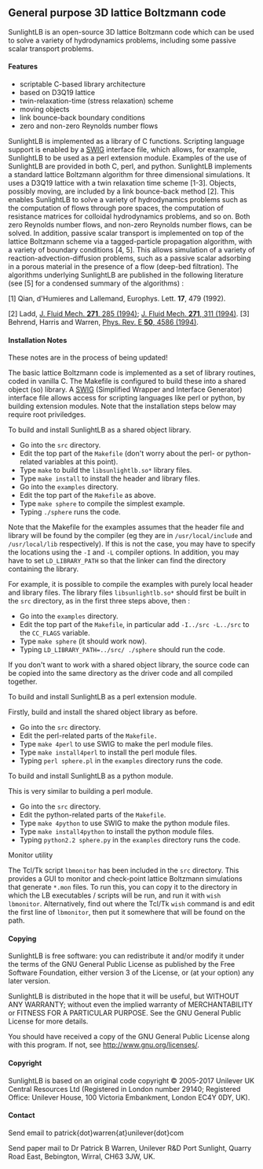 ## General purpose 3D lattice Boltzmann code

SunlightLB is an open-source 3D lattice Boltzmann code which can be
used to solve a variety of hydrodynamics problems, including some
passive scalar transport problems.

#### Features

* scriptable C-based library architecture
* based on D3Q19 lattice
* twin-relaxation-time (stress relaxation) scheme
* moving objects
* link bounce-back boundary conditions
* zero and non-zero Reynolds number flows

SunlightLB is implemented as a library of C functions.  Scripting
language support is enabled by a [SWIG](http://www.swig.org/)
interface file, which allows, for example, SunlightLB to be used as a
perl extension module.  Examples of the use of SunlightLB are provided
in both C, perl, and python.  SunlightLB implements a standard lattice
Boltzmann algorithm for three dimensional simulations. It uses a D3Q19
lattice with a twin relaxation time scheme [1-3].  Objects, possibly
moving, are included by a link bounce-back method [2].  This enables
SunlightLB to solve a variety of hydrodynamics problems such as the
computation of flows through pore spaces, the computation of
resistance matrices for colloidal hydrodynamics problems, and so
on. Both zero Reynolds number flows, and non-zero Reynolds number
flows, can be solved.  In addition, passive scalar transport is
implemented on top of the lattice Boltzmann scheme via a
tagged-particle propagation algorithm, with a variety of boundary
conditions [4, 5]. This allows simulation of a variety of
reaction-advection-diffusion problems, such as a passive scalar
adsorbing in a porous material in the presence of a flow (deep-bed
filtration).  The algorithms underlying SunlightLB are published in
the following literature (see [5] for a condensed summary of the
algorithms) :

[1] Qian, d'Humieres and Lallemand, Europhys. Lett. **17**, 479
(1992).

[2] Ladd, [J. Fluid Mech. **271**, 285 (1994)](https://doi.org/10.1017/S0022112094001771);
[J. Fluid Mech. **271**, 311 (1994)](https://doi.org/10.1017/S0022112094001783). 
[3] Behrend, Harris and Warren, [Phys. Rev. E **50**, 4586 (1994)](https://doi.org/10.1103/PhysRevE.50.4586).

#### Installation Notes

These notes are in the process of being updated!

The basic lattice Boltzmann code is implemented as a set of library
routines, coded in vanilla C.  The Makefile is configured to build
these into a shared object (so) library.  A
[SWIG](http://www.swig.org/) (Simplified Wrapper and Interface
Generator) interface file allows access for scripting languages like
perl or python, by building extension modules.  Note that the
installation steps below may require root priviledges.

To build and install SunlightLB as a shared object library.

* Go into the `src` directory.
* Edit the top part of the `Makefile` (don't worry about the perl- or python-related variables at this point).
* Type `make` to build the `libsunlightlb.so*` library files.
* Type `make install` to install the header and library files.
* Go into the `examples` directory.
* Edit the top part of the `Makefile` as above.
* Type `make sphere` to compile the simplest example.</li>
* Typing `./sphere` runs the code.

Note that the Makefile for the examples assumes that the header file
and library will be found by the compiler (eg they are in
`/usr/local/include` and `/usr/local/lib` respectively). If this is
not the case, you may have to specify the locations using the `-I` and
`-L` compiler options.  In addition, you may have to set
`LD_LIBRARY_PATH` so that the linker can find the directory containing
the library.

For example, it is possible to compile the examples with purely local
header and library files.  The library files `libsunlightlb.so*`
should first be built in the `src` directory, as in the first three
steps above, then :

* Go into the `examples` directory.
* Edit the top part of the `Makefile`, in particular add `-I../src -L../src` to the `CC_FLAGS` variable.
* Type `make sphere` (it should work now).
* Typing `LD_LIBRARY_PATH=../src/ ./sphere` should run the code. 

If you don't want to work with a shared object library, the source
code can be copied into the same directory as the driver code and all
compiled together.

To build and install SunlightLB as a perl extension module.

Firstly, build and install the shared object library as before.

* Go into the `src` directory.
* Edit the perl-related parts of the `Makefile.`
* Type `make 4perl` to use SWIG to make the perl module files.
* Type `make install4perl` to install the perl module files.
* Typing `perl sphere.pl` in the `examples` directory runs the code. 

To build and install SunlightLB as a python module.

This is very similar to building a perl module.

* Go into the `src` directory.
* Edit the python-related parts of the `Makefile`.
* Type `make 4python` to use SWIG to make the python module files.
* Type `make install4python` to install the python module files.
* Typing `python2.2 sphere.py` in the `examples` directory runs the code. 

Monitor utility

The Tcl/Tk script `lbmonitor` has been included in the `src`
directory.  This provides a GUI to monitor and check-point lattice
Boltzmann simulations that generate `*.mon` files.  To run this, you
can copy it to the directory in which the LB executables / scripts
will be run, and run it with `wish lbmonitor`. Alternatively, find out
where the Tcl/Tk `wish` command is and edit the first line of
`lbmonitor`, then put it somewhere that will be found on the path.

#### Copying

SunlightLB is free software: you can redistribute it and/or modify
it under the terms of the GNU General Public License as published by
the Free Software Foundation, either version 3 of the License, or
(at your option) any later version.

SunlightLB is distributed in the hope that it will be useful, but
WITHOUT ANY WARRANTY; without even the implied warranty of
MERCHANTABILITY or FITNESS FOR A PARTICULAR PURPOSE.  See the GNU
General Public License for more details.

You should have received a copy of the GNU General Public License
along with this program.  If not, see
<http://www.gnu.org/licenses/>.

#### Copyright

SunlightLB is based on an original code copyright &copy; 2005-2017
Unilever UK Central Resources Ltd (Registered in London number 29140;
Registered Office: Unilever House, 100 Victoria Embankment, London
EC4Y 0DY, UK).

#### Contact

Send email to patrick{dot}warren{at}unilever{dot}com

Send paper mail to Dr Patrick B Warren, Unilever R&D Port Sunlight,
Quarry Road East, Bebington, Wirral, CH63 3JW, UK.
